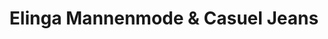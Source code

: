 ---
address: Zuiderpromenade 30-32
title: Elinga Mannenmode & Casuel Jeans
city: Drachten
zip: 9203 CX
country: Netherlands
lat: 53.105469
lng: 6.097683
phone: 0512 512287
email: info@elingamode.nl
url: 
---
